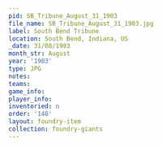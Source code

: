 ```yaml
---
pid: SB_Tribune_August_31_1903
file_name: SB_Tribune_August_31_1903.jpg
label: South Bend Tribune
location: South Bend, Indiana, US
_date: 31/08/1903
month_str: August
year: '1903'
type: JPG
notes: 
teams: 
game_info: 
player_info: 
inventoried: n
order: '148'
layout: foundry-item
collection: foundry-giants
---
```

